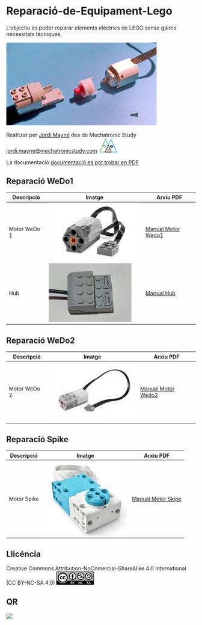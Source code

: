 # Reparació-de-Equipament-Lego

L'objectiu es poder reparar elements elèctrics de LEGO sense gaires necessitats tècniques. 

<img src="Imatges/MotorWedo.jpg" width="400" />

Realitzat per [Jordi Mayné](https://github.com/maynej) des de Mechatronic Study jordi.mayne@mechatronicstudy.com <img src="Imatges/Logo3senseFons.png" width="50" />

La documentació [documentació es pot trobar en PDF](https://github.com/maynej/Reparacio-Equipament-Lego/tree/main/DOC_ESP) 

## Reparació WeDo1

Descripció         | Imatge          | Arxiu PDF    
------------- | ------------- | ------------- 
Motor WeDo 1 |![](Imatges/Motor1.jpg) | [Manual Motor Wedo1](DOC_CAT/ReparacioMotorsWeDo1_CAT.pdf)
Hub |![](Imatges/Hub.jpg) | [Manual Hub](DOC_CAT/ReparacioHub1.pdf) 

## Reparació WeDo2

Descripció         | Imatge          | Arxiu PDF    
------------- | ------------- | ------------- 
Motor WeDo 2 |![](Imatges/Motor2.jpg) | [Manual Motor Wedo2](DOC_CAT/ReparacioMotorsWeDo2_CAT.pdf)

## Reparació Spike

Descripció         | Imatge          | Arxiu PDF    
------------- | ------------- | ------------- 
Motor Spike |![](Imatges/MotorSpike.png) | [Manual Motor Skipe](DOC_CAT/ReparacioMotorsSpike_CAT.pdf)

## Llicéncia

Creative Commons Attribution-NoComercial-ShareAlike 4.0 International (CC BY-NC-SA 4.0)  <img src="Imatges/CC.png" width="100" />

## QR

<img src="https://www.codigos-qr.com/qr/php/qr_img.php?d=https%3A%2F%2Fgithub.com%2Fmaynej%2FReparacio-Equipament-Lego&s=6&e=m" />
